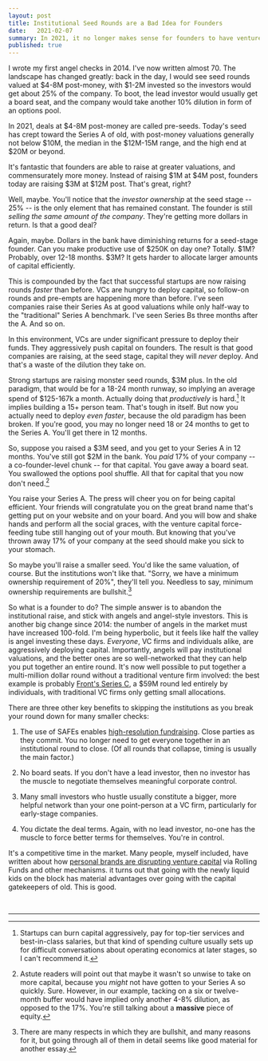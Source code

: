 ```yaml
---
layout: post
title: Institutional Seed Rounds are a Bad Idea for Founders
date:   2021-02-07
summary: In 2021, it no longer makes sense for founders to have venture capital firms lead seed rounds.
published: true
---
```



I wrote my first angel checks in 2014. I've now written almost 70.
The landscape has changed greatly: back in the day,
I would see seed rounds valued at $4-8M post-money, with $1-2M invested
so the investors would get about 25% of the company.
To boot, the lead investor would usually get a board seat,
and the company would take another 10% dilution in form of an options pool.


In 2021, deals at $4-8M post-money are called pre-seeds.
Today's seed has crept toward the Series A of old, with post-money valuations
generally not below $10M, the median in the $12M-15M range, and the high end
at $20M or beyond.


It's fantastic that founders are able to raise at greater valuations, and commensurately more money.
Instead of raising $1M at $4M post, founders today are raising $3M at $12M post. That's great, right?


Well, maybe. You'll notice that the *investor ownership* at the seed stage -- 25% -- is the only
element that has remained constant. The founder is still *selling the same amount of the company*.
They're getting more dollars in return. Is that a good deal?


Again, maybe. Dollars in the bank have diminishing returns for a seed-stage founder.
Can you make productive use of $250K on day one? Totally. $1M? Probably, over 12-18 months.
$3M? It gets harder to allocate larger amounts of capital efficiently.


This is compounded by the fact that successful startups are now raising rounds *faster* than before.
VCs are hungry to deploy capital, so follow-on rounds and pre-empts are happening more than before.
I've seen companies raise their Series As at good valuations while only half-way to the "traditional" Series A
benchmark. I've seen Series Bs three months after the A. And so on.

In this environment, VCs are under significant pressure to deploy their funds.
They aggressively push capital on founders.
The result is that good companies are raising, at the seed stage, capital they will *never* deploy.
And that's a waste of the dilution they take on.


Strong startups are raising monster seed rounds, $3M plus.
In the old paradigm, that would be for a 18-24 month runway,
so implying an average spend of $125-167k a month.
Actually doing that *productively* is hard.[^1]
It implies building a 15+ person team.
That's tough in itself. But now you actually need to deploy *even faster*,
because the old paradigm has been broken.
If you're good, you may no longer need 18 or 24 months to get to the Series A.
You'll get there in 12 months.


So, suppose you raised a $3M seed, and you get to your Series A in 12 months.
You've still got $2M in the bank.
You *paid* 17% of your company -- a co-founder-level chunk -- for that capital.
You gave away a board seat. You swallowed the options pool shuffle.
All that for capital that you now don't need.[^3]


You raise your Series A.
The press will cheer you on for being capital efficient.
Your friends will congratulate you on the great brand name that's getting put on your website
and on your board. And you will bow and shake hands and perform all the social graces,
with the venture capital force-feeding tube still
hanging out of your mouth. But knowing that you've thrown away 17% of your company
at the seed should make you sick to your stomach.


So maybe you'll raise a smaller seed. You'd like the same valuation, of course.
But the institutions won't like that.
"Sorry, we have a minimum ownership requirement of 20%", they'll tell you.
Needless to say, minimum ownership requirements are bullshit.[^2]


So what is a founder to do? The simple answer is to abandon the institutional raise,
and stick with angels and angel-style investors. This is another big change since 2014:
the number of angels in the market must have increased 100-fold. I'm being hyperbolic,
but it feels like half the valley is angel investing these days.
*Everyone*, VC firms and individuals alike, are aggressively deploying capital.
Importantly, angels will pay institutional valuations, and the better ones are
so well-networked that they can help you put together an entire round.
It's now well possible to put together a multi-million dollar round without a traditional venture firm
involved: the best example is probably [Front's Series C](https://tech.eu/brief/front-series-c/),
a $59M round led entirely
by individuals, with traditional VC firms only getting small allocations.


There are three other key benefits to skipping the institutions as you break your round down
for many smaller checks:

1. The use of SAFEs enables [high-resolution fundraising](http://www.paulgraham.com/hiresfund.html).
Close parties as they commit. You
no longer need to get everyone together in an institutional round to close. (Of all rounds that collapse,
timing is usually the main factor.)

2. No board seats. If you don't have a lead investor, then no investor has the muscle to negotiate
themselves meaningful corporate control.

3. Many small investors who hustle usually constitute a bigger, more helpful network than your one point-person at a VC firm,
    particularly for early-stage companies.

4. You dictate the deal terms. Again, with no lead investor, no-one has the muscle to force better terms for themselves.
    You're in control.

It's a competitive time in the market. Many people, myself included, have written
about how [personal brands are disrupting venture capital](https://jayriverlong.github.io/2020/08/16/spac.html)
via Rolling Funds and other mechanisms. it turns out that going with the newly liquid kids on the block
has material advantages over going with the capital gatekeepers of old. This is good.


<br/>

---

[^1]: Startups can burn capital aggressively, pay for top-tier services and best-in-class salaries,
    but that kind of spending culture usually sets up for difficult conversations about operating
    economics at later stages, so I can't recommend it.

[^2]: There are many respects in which they are bullshit, and many reasons for it,
    but going through all of them in detail seems like good material for another essay.

[^3]: Astute readers will point out that maybe it wasn't so unwise to take on more capital,
    because you *might* not have gotten to your Series A so quickly. Sure. However,
    in our example, tacking on a six or twelve-month buffer would have implied only another 4-8% dilution,
    as opposed to the 17%. You're still talking about a **massive** piece of equity.
